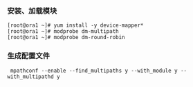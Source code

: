 ### 安装、加载模块

```
[root@ora1 ~]# yum install -y device-mapper*
[root@ora1 ~]# modprobe dm-multipath
[root@ora1 ~]# modprobe dm-round-robin
```

### 生成配置文件

```
 mpathconf --enable --find_multipaths y --with_module y --with_multipathd y
```


